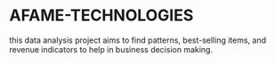 # AFAME-TECHNOLOGIES
this data analysis project aims to find patterns, best-selling items, and revenue indicators to help in business decision making.
